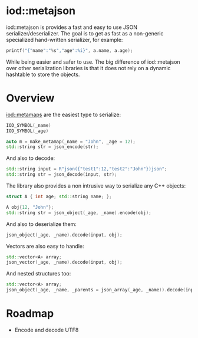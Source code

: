 iod::metajson
============================


iod::metajson is provides a fast and easy to use JSON
serializer/deserializer. The goal is to get as fast as a non-generic
specialized hand-written serializer, for example:

```c++
printf("{"name":"%s","age":%i}", a.name, a.age);
```

While being easier and safer to use. The big difference of iod::metajson over
other serialization libraries is that it does not rely on a dynamic hashtable
to store the objects.


Overview
============================

[iod::metamaps](https://github.com/iodcpp/metamap) are the easiest type to serialize:

```c++
IOD_SYMBOL(_name)
IOD_SYMBOL(_age)

auto m = make_metamap(_name = "John", _age = 12);
std::string str = json_encode(str);
```

And also to decode:

```c++
std::string input = R"json({"test1":12,"test2":"John"})json";
std::string str = json_decode(input, str);
```

The library also provides a non intrusive way to serialize any C++ objects:

```c++
struct A { int age; std::string name; };

A obj{12, "John"};
std::string str = json_object(_age, _name).encode(obj);
```

And also to deserialize them:

```c++
json_object(_age, _name).decode(input, obj);
```


Vectors are also easy to handle:

```c++
std::vector<A> array;
json_vector(_age, _name).decode(input, obj);
```

And nested structures too:
```c++
std::vector<A> array;
json_object(_age, _name, _parents = json_array(_age, _name)).decode(input, obj);
```


Roadmap
=================

- Encode and decode UTF8

